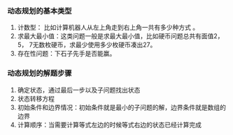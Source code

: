 ### 动态规划的基本类型
1. 计数型： 比如计算机器人从左上角走到右上角一共有多少种方式 。
2. 求最大最小值：这类问题一般是求最大最小值，比如硬币问题总共有面值2，5， 7无数枚硬币，求最少使用多少枚硬币凑出27。
3. 存在性问题：下石子先手是否能赢。
### 动态规划的解题步骤
1.  确定状态，通过最后一步以及子问题找出状态
2.  状态转移方程 
3. 初始条件和边界情况：初始条件就是最小的子问题的解，边界条件就是数组的边界
4. 计算顺序：当需要计算等式左边的时候等式右边的状态已经计算完成


<!--stackedit_data:
eyJoaXN0b3J5IjpbLTIxMjk2NzY2NjksLTIxMjk2NzY2NjksLT
g2OTQwNDMwMCwtMTU1MzkyMDQ4MSwtMjQ3ODUxMTkwLC0xMTM5
NDc4NDkzLDE2OTgwMjQ5MDMsLTkzMjI4MjQ3OCwtMTY3OTY3OT
I4MV19
-->